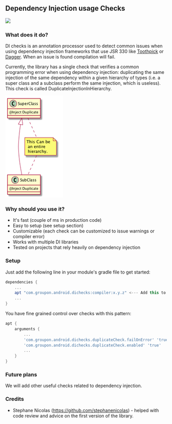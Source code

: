 ## Dependency Injection usage Checks

<a alt="Build Status" href="https://travis-ci.org/groupon/dependency-injection-checks">
      <img src="https://travis-ci.org/groupon/dependency-injection-checks.svg?branch=master"/></a>

### What does it do?

DI checks is an annotation processor used to detect common issues when using dependency injection frameworks that use JSR 330 like [Toothpick](https://github.com/stephanenicolas/toothpick) or [Dagger](https://github.com/google/dagger).
When an issue is found compilation will fail.

Currently, the library has a single check that verifies a common programming error when using dependency injection: duplicating the same injection of the same dependency within a given hierarchy of types (i.e. a super class and a subclass perform the same injection, which is useless). This check is called DuplicateInjectionInHierarchy.

![Diagram](assets/DuplicateInjectionInHierarchyCheck.png)

### Why should you use it?

 * It's fast (couple of ms in production code)
 * Easy to setup (see setup section)
 * Customizable (each check can be customized to issue warnings or compiler error)
 * Works with multiple DI libraries
 * Tested on projects that rely heavily on dependency injection
 
### Setup

Just add the following line in your module's gradle file to get started:
```groovy
dependencies {
    ...
    apt "com.groupon.android.dichecks:compiler:x.y.z" <--- Add this to your dependencies.
    ...
}
```

You have fine grained control over checks with this pattern:

```groovy
apt {
    arguments {
        ...
        'com.groupon.android.dichecks.duplicateCheck.failOnError' 'true' <--- Issue warnings instead of compiler errors.
        'com.groupon.android.dichecks.duplicateCheck.enabled' 'true'     <--- Enable or disable check completely.
        ...
    }
}
```



### Future plans

We will add other useful checks related to dependency injection.

### Credits

 * Stephane Nicolas (https://github.com/stephanenicolas) - helped with code review and advice on the first version of the library.
